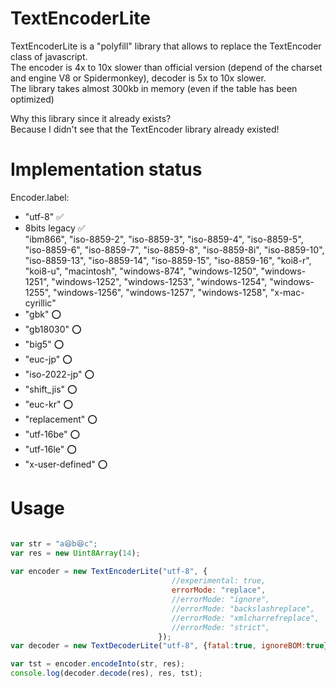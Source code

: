 # TextEncoderLite
TextEncoderLite is a "polyfill" library that allows to replace the TextEncoder class of javascript.<br>
The encoder is 4x to 10x slower than official version (depend of the charset and engine V8 or Spidermonkey), decoder is 5x to 10x slower.<br>
The library takes almost 300kb in memory (even if the table has been optimized)

Why this library since it already exists?<br>
Because I didn't see that the TextEncoder library already existed!<br>

# Implementation status
Encoder.label:
- "utf-8" ✅<br>
- 8bits legacy ✅<br>
"ibm866", "iso-8859-2", "iso-8859-3", "iso-8859-4", "iso-8859-5", "iso-8859-6", "iso-8859-7", "iso-8859-8", "iso-8859-8i", "iso-8859-10", "iso-8859-13", "iso-8859-14", "iso-8859-15", "iso-8859-16", "koi8-r", "koi8-u", "macintosh", "windows-874", "windows-1250", "windows-1251", "windows-1252", "windows-1253", "windows-1254", "windows-1255", "windows-1256", "windows-1257", "windows-1258", "x-mac-cyrillic"
- "gbk" ⭕<br>
- "gb18030" ⭕<br>
- "big5" ⭕<br>
- "euc-jp" ⭕<br>
- "iso-2022-jp" ⭕<br>
- "shift_jis" ⭕<br>
- "euc-kr" ⭕<br>
- "replacement" ⭕<br>
- "utf-16be" ⭕<br>
- "utf-16le" ⭕<br>
- "x-user-defined" ⭕<br>
    
# Usage
```javascript

var str = "a😆b😆c";
var res = new Uint8Array(14);
 
var encoder = new TextEncoderLite("utf-8", { 
                                    //experimental: true,
                                    errorMode: "replace",
                                    //errorMode: "ignore",
                                    //errorMode: "backslashreplace",
                                    //errorMode: "xmlcharrefreplace",
                                    //errorMode: "strict",
                                 });
var decoder = new TextDecoderLite("utf-8", {fatal:true, ignoreBOM:true});

var tst = encoder.encodeInto(str, res);
console.log(decoder.decode(res), res, tst);
 
```

